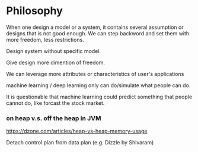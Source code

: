 # Philosophy

When one design a model or a system, it contains several assumption or designs that is not good enough. 
We can step backword and set them with more freedom, less restrictions.

Design system without specific model.

Give design more dimention of freedom.

We can leverage more attributes or characteristics of user's applications

machine learning / deep learning only can do/simulate what people can do.

It is questionable that machine learning could predict something that people cannot do, like forcast the stock market.

### on heap v.s. off the heap in JVM
https://dzone.com/articles/heap-vs-heap-memory-usage

Detach control plan from data plan (e.g. Dizzle by Shivaram)
